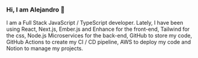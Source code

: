 ### Hi, I am Alejandro 👋

I am a Full Stack JavaScript / TypeScript developer. Lately, I have been using React, Next.js, Ember.js and Enhance for the front-end, Tailwind for the css, Node.js Microservices for the back-end, GitHub to store my code, GitHub Actions to create my CI / CD pipeline, AWS to deploy my code and Notion to manage my projects.

